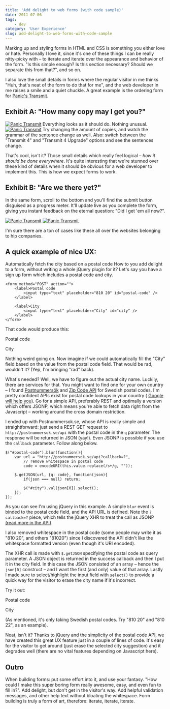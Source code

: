 ```yaml
---
title: 'Add delight to web forms (with code sample)'
date: 2011-07-06
tags:
    - dev
category: 'User Experience'
slug: add-delight-to-web-forms-with-code-sample
---
```


Marking up and styling forms in HTML and CSS is something you either love or hate. Personally I love
it, since it's one of these things I can be really nitty-picky with – to iterate and iterate over
the appearance and behavior of the form. "Is this simple enough? Is this section necessary? Should
we separate this from that?", and so on.

I also love the small details in forms where the regular visitor in me thinks "Huh, that's neat of
the form to do that for me", and the web developer in me raises a smile and a quiet chuckle. A great
example is the ordering form for [Panic's Transmit](https://www.panic.com/transmit/buy.html).

## Exhibit A: "How many copy may I get you?"

[![Panic Transmit](http://johanbrook.com/core/wp-content/uploads/2011/07/Panic-Transmit-1-copy.png)](http://johanbrook.com/core/wp-content/uploads/2011/07/Panic-Transmit-1-copy.png)
Everything looks as it should do. Nothing unusual.
[![Panic Transmit](http://johanbrook.com/core/wp-content/uploads/2011/07/Panic-Transmit-3-copies.png)](http://johanbrook.com/core/wp-content/uploads/2011/07/Panic-Transmit-3-copies.png)
Try changing the amount of copies, and watch the grammar of the sentence change as well. Also:
switch between the "Transmit 4" and "Transmit 4 Upgrade" options and see the sentences change.

That's cool, isn't it? Those small details which really feel logical – _how it should be done
everywhere_. It's quite interesting that we're stunned over these kind of details when it should be
obvious for a web developer to implement this. This is how we expect forms to work.

## Exhibit B: "Are we there yet?"

In the same form, scroll to the bottom and you'll find the submit button disguised as a progress
meter. It'll update live as you complete the form, giving you instant feedback on the eternal
question: "Did I get 'em all now?".

[![Panic Transmit](http://johanbrook.com/core/wp-content/uploads/2011/07/Panic-Transmit-Process.png)](http://johanbrook.com/core/wp-content/uploads/2011/07/Panic-Transmit-Process.png)
[![Panic Transmit](http://johanbrook.com/core/wp-content/uploads/2011/07/Panic-Transmit-Done.png)](http://johanbrook.com/core/wp-content/uploads/2011/07/Panic-Transmit-Done.png)

I'm sure there are a ton of cases like these all over the websites belonging to hip companies.

## A quick example of nice UX:

Automatically fetch the city based on a postal code How to you add delight to a form, without
writing a whole jQuery plugin for it? Let's say you have a sign up form which includes a postal code
and city.

    <form method="POST" action="">
    	<label>Postal code
    		<input type="text" placeholder="810 20" id="postal-code" />
    	</label>

    	<label>City
    		<input type="text" placeholder="City" id="city" />
    	</label>
    </form>

That code would produce this:

Postal code

City

Nothing weird going on. Now imagine if we could automatically fill the "City" field based on the
value from the postal code field. That would be rad, wouldn't it? (Yep, I'm bringing "rad" back).

What's needed? Well, we have to figure out the actual city name. Luckily, there are services for
that. You might want to find one for your own country – I found
[Postnummersök](http://postnummersok.se/) and [Zip Code API](http://yourmoneyisnowmymoney.com/api/)
for Swedish postal codes. I'm pretty confident APIs exist for postal code lookups in your country (
[Google will help you](http://www.google.se/search?sourceid=chrome&ie=UTF-8&q=zip+code+to+city+api)).
Go for a simple API, preferably REST and optimally a version which offers JSONP, which means you're
able to fetch data right from the Javascript – working around the cross domain restriction.

I ended up with Postnummersok.se, whose API is really simple and straightforward: just send a REST
GET request to `http://postnummersok.se/api` with the postal code in the `q` parameter. The response
will be returned in JSON (yay!). Even JSONP is possible if you use the `callback` parameter. Follow
along below.

    $("#postal-code").blur(function(){
    	var url = "http://postnummersok.se/api?callback=?",
    		// remove whitespace in postal code
    		code = encodeURI(this.value.replace(/s+/g, ""));

    	$.getJSON(url, {q: code}, function(json){
    		if(json === null) return;

    		$("#city").val(json[0]).select();
    	});
    });

As you can see I'm using jQuery in this example. A simple `blur` event is binded to the postal code
field, and the API URL is defined. Note the `?callback=?` piece, which tells the jQuery XHR to treat
the call as JSONP [(read more in the API)](http://api.jquery.com/jQuery.getJSON/#jsonp).

I also removed whitespace in the postal code (some people may write it as "810 20", and others
"81020") since I discovered the API didn't like the whitespace formatted version (even though it's
URI encoded).

The XHR call is made with `$.getJSON` specifying the postal code as query parameter. A JSON object
is returned in the success callback and then I put it in the city field. In this case the JSON
consisted of an array – hence the `json[0]` construct – and I want the first (and only) value of
that array. Lastly I made sure to select/highlight the input field with `select()` to provide a
quick way for the visitor to erase the city name if it's incorrect.

Try it out:

Postal code

City

(As mentioned, it's only taking Swedish postal codes. Try "810 20" and "810 22", as an example).

Neat, isn't it? Thanks to jQuery and the simplicity of the postal code API, we have created this
great UX feature just in a couple of lines of code. It's easy for the visitor to get around (just
erase the selected city suggestion) and it degrades well (there are no vital features depending on
Javascript here).

## Outro

When building forms: put some effort into it, and use your fantasy. "How could I make this super
boring form really awesome, easy, and even fun to fill in?". Add delight, but don't get in the
visitor's way. Add helpful validation messages, and other help text without bloating the whitespace.
Form building is truly a form of art, therefore: iterate, iterate, iterate.
